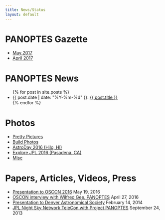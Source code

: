 ```yaml
---
title: News/Status
layout: default
---
```


# PANOPTES Gazette

* [May 2017](pdfs/panoptes_newsletter_may17.pdf)
* [April 2017](pdfs/panoptes_newsletter_april17.pdf)

# PANOPTES News

<ul>
  {% for post in site.posts %}
    <li>
    {{ post.date | date: "%Y-%m-%d" }}:
    <a href="{{ post.url }}">{{ post.title }}</a>
    </li>
  {% endfor %}
</ul>

# Photos

<ul>
  <li><a href="https://goo.gl/photos/LwoM29edh67nQx4i9">Pretty Pictures</a></li>
  <li><a href="https://goo.gl/photos/ri3w6naZHdnwDJYU8">Build Photos</a></li>
  <li><a href="https://goo.gl/photos/vmK66pis8aUCwVBM6">AstroDay 2016 (Hilo, HI)</a></li>
  <li><a href="https://goo.gl/photos/dZ31DJ4UQucZK949A">Explore JPL 2016 (Pasadena, CA)</a></li>
  <li><a href="https://goo.gl/photos/it7qpYvbSgSNgAYs9">Misc</a></li>
</ul>

# Papers, Articles, Videos, Press

* [Presentation to OSCON 2016](https://www.youtube.com/watch?v=qgpx9VefgzE) May 19, 2016
* [OSCON interview with Wilfred Gee, PANOPTES](https://opensource.com/life/16/4/oscon-interview-wilfred-gee-panoptes) April 27, 2016
* [Presentation to Denver Astronomical Society](https://www.youtube.com/watch?v=ytsz3I5-n2c) February 14, 2014
* [JPL Night Sky Network TeleCon with Project PANOPTES](https://nightsky.jpl.nasa.gov/download-view.cfm?Doc_ID=528) September 24, 2013
